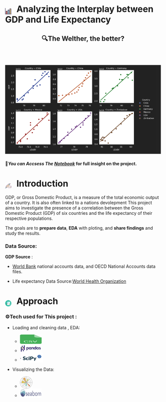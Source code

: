 <h1>
  <img src="chart.svg" alt="Bar Chart Icon" width="20" height="20" style="vertical-align: text-bottom; margin-right: 10px;" />
  Analyzing the Interplay between GDP and Life Expectancy 
</h1>


<h2 <p align='center'</p>🔍The Welther, the better?</h2>
<br></br>
<p align="center">
  <img src="icons/visual.png" alt="mulitble scatter plots">
</p>

#### 🔴*You can Accsess The [Notebook](life_expectancy_gdp.ipynb)*   for full insight on the project.
<h1>
  <img src="icons/pen.svg" alt="pen Icon" width="20" height="20" style="vertical-align: text-bottom; margin-right: 10px;" />
  Introduction
</h1>
GDP, or Gross Domestic Product, is a measure of the total economic output of a country. It is also often linked to a nations devolepment
This project aims to investigate the presence of a correlation between the Gross Domestic Product (GDP) of six countries and the life expectancy of their respective populations.

The goals are to **prepare data**, **EDA** with ploting, and **share findings** and study the results.


### Data Source:
**GDP Source** :
- [World Bank](https://data.worldbank.org/indicator/NY.GDP.MKTP.CD) national accounts data, and OECD National Accounts data files.

- Life expectancy Data Source:[World Health Organization](http://apps.who.int/gho/data/node.main.688)

 <h1>
  <img src="icons/analysis.svg" alt="approach Icon" width="20" height="20" style="vertical-align: text-bottom; margin-right: 10px;" />
  Approach
</h1>


<h3>
  ⚙️Tech used for This project :
</h3>

- Loading and cleaning data , EDA:
    - <img src='icons/csv.svg' alt='CSV library svg ' width=70 height=30 style="vertical-align: text-bottom; margin-right: 6px;" />
    -  <img src='icons/Pandas_logo.svg.png' alt='pandas svg ' width=70 height=30 style="vertical-align: text-bottom; margin-right: 9px;" />
    - `<img src='icons/scipy_logo.png' alt='pandas svg ' width=70 height=30 style="vertical-align: text-bottom; margin-right: 9px;" />

- Visualizing the Data:
    - <img src='icons/Matplotlib_icon.svg' alt='Matplotlib icon svg ' width=40 height=40 style="vertical-align: text-bottom; margin-right: 9px;" />
    - <img src='icons/seaborn_logo.svg' alt='Seaborn icon svg ' width=70 height=30 style="vertical-align: text-bottom; margin-right: 9px;" />





